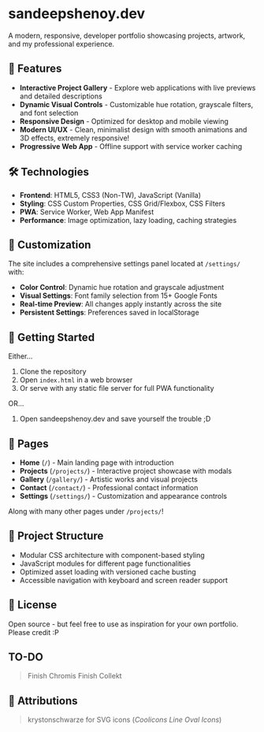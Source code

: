 # sandeepshenoy.dev

A modern, responsive, developer portfolio showcasing projects, artwork, and my professional experience.

## 🌟 Features

- **Interactive Project Gallery** - Explore web applications with live previews and detailed descriptions
- **Dynamic Visual Controls** - Customizable hue rotation, grayscale filters, and font selection
- **Responsive Design** - Optimized for desktop and mobile viewing
- **Modern UI/UX** - Clean, minimalist design with smooth animations and 3D effects, extremely responsive!
- **Progressive Web App** - Offline support with service worker caching

## 🛠️ Technologies

- **Frontend**: HTML5, CSS3 (Non-TW), JavaScript (Vanilla)
- **Styling**: CSS Custom Properties, CSS Grid/Flexbox, CSS Filters
- **PWA**: Service Worker, Web App Manifest
- **Performance**: Image optimization, lazy loading, caching strategies

## 🎨 Customization

The site includes a comprehensive settings panel located at `/settings/` with:

- **Color Control**: Dynamic hue rotation and grayscale adjustment
- **Visual Settings**: Font family selection from 15+ Google Fonts
- **Real-time Preview**: All changes apply instantly across the site
- **Persistent Settings**: Preferences saved in localStorage

## 🚀 Getting Started

Either...
1. Clone the repository
2. Open `index.html` in a web browser
3. Or serve with any static file server for full PWA functionality

OR...
1. Open sandeepshenoy.dev and save yourself the trouble ;D

## 📱 Pages

- **Home** (`/`) - Main landing page with introduction
- **Projects** (`/projects/`) - Interactive project showcase with modals
- **Gallery** (`/gallery/`) - Artistic works and visual projects
- **Contact** (`/contact/`) - Professional contact information
- **Settings** (`/settings/`) - Customization and appearance controls

Along with many other pages under `/projects/`!

## 🎯 Project Structure

- Modular CSS architecture with component-based styling
- JavaScript modules for different page functionalities
- Optimized asset loading with versioned cache busting
- Accessible navigation with keyboard and screen reader support

## 📄 License

Open source - but feel free to use as inspiration for your own portfolio. Please credit :P

## TO-DO
> Finish Chromis
> Finish Collekt

## 🙏 Attributions

> krystonschwarze for SVG icons (*Coolicons Line Oval Icons*)